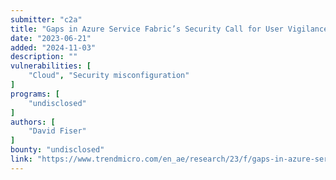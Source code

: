 ```yaml
---
submitter: "c2a"
title: "Gaps in Azure Service Fabric’s Security Call for User Vigilance"
date: "2023-06-21"
added: "2024-11-03"
description: ""
vulnerabilities: [
    "Cloud", "Security misconfiguration"
]
programs: [
    "undisclosed"
]
authors: [
    "David Fiser"
]
bounty: "undisclosed"
link: "https://www.trendmicro.com/en_ae/research/23/f/gaps-in-azure-service-fabric-s-security-call-for-user-vigilance.html"
---
```




